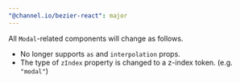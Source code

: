```yaml
---
"@channel.io/bezier-react": major
---
```


All `Modal`-related components will change as follows.

- No longer supports `as` and `interpolation` props.
- The type of `zIndex` property is changed to a z-index token. (e.g. `"modal"`)
